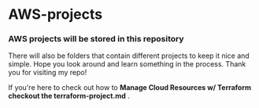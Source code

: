 # AWS-projects


### AWS projects will be stored in this repository

There will also be folders that contain different projects to keep it nice and simple. Hope you look around and learn something in the process. Thank you for visiting my repo!

If you're here to check out how to **Manage Cloud Resources w/ Terraform checkout the terraform-project.md** .
